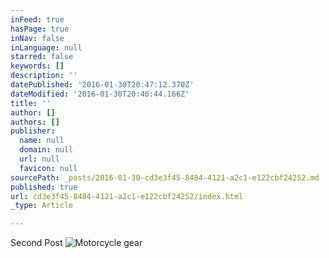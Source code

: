 ```yaml
---
inFeed: true
hasPage: true
inNav: false
inLanguage: null
starred: false
keywords: []
description: ''
datePublished: '2016-01-30T20:47:12.370Z'
dateModified: '2016-01-30T20:46:44.166Z'
title: ''
author: []
authors: []
publisher:
  name: null
  domain: null
  url: null
  favicon: null
sourcePath: _posts/2016-01-30-cd3e3f45-8484-4121-a2c1-e122cbf24252.md
published: true
url: cd3e3f45-8484-4121-a2c1-e122cbf24252/index.html
_type: Article

---
```

Second Post
![Motorcycle gear](https://the-grid-user-content.s3-us-west-2.amazonaws.com/13664a8c-c80e-47b0-8575-e8dc38e1778b.jpg)